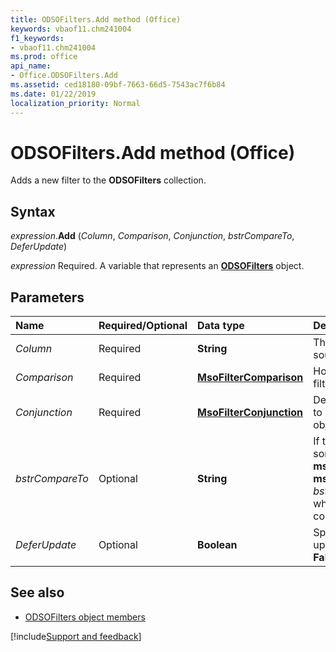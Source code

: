 ```yaml
---
title: ODSOFilters.Add method (Office)
keywords: vbaof11.chm241004
f1_keywords:
- vbaof11.chm241004
ms.prod: office
api_name:
- Office.ODSOFilters.Add
ms.assetid: ced18180-09bf-7663-66d5-7543ac7f6b84
ms.date: 01/22/2019
localization_priority: Normal
---
```



# ODSOFilters.Add method (Office)

Adds a new filter to the **ODSOFilters** collection.


## Syntax

_expression_.**Add** (_Column_, _Comparison_, _Conjunction_, _bstrCompareTo_, _DeferUpdate_)

_expression_ Required. A variable that represents an **[ODSOFilters](Office.ODSOFilters.md)** object.


## Parameters

|Name|Required/Optional|Data type|Description|
|:-----|:-----|:-----|:-----|
| _Column_|Required|**String**|The name of the table in the data source.|
| _Comparison_|Required|**[MsoFilterComparison](office.msofiltercomparison.md)**|How the data in the table is filtered.|
| _Conjunction_|Required|**[MsoFilterConjunction](office.msofilterconjunction.md)**|Determines how this filter relates to other filters in the **ODSOFilters** object.|
| _bstrCompareTo_|Optional|**String**|If the _Comparison_ argument is something other than **msoFilterComparisonIsBlank** or **msoFilterComparisonIsNotBlank**, _bstrCompareTo_ is a string to which the data in the table is compared.|
| _DeferUpdate_|Optional|**Boolean**|Specifies whether to delay updating the filter. Default is **False**.|

## See also

- [ODSOFilters object members](overview/library-reference/odsofilters-members-office.md)



[!include[Support and feedback](~/includes/feedback-boilerplate.md)]